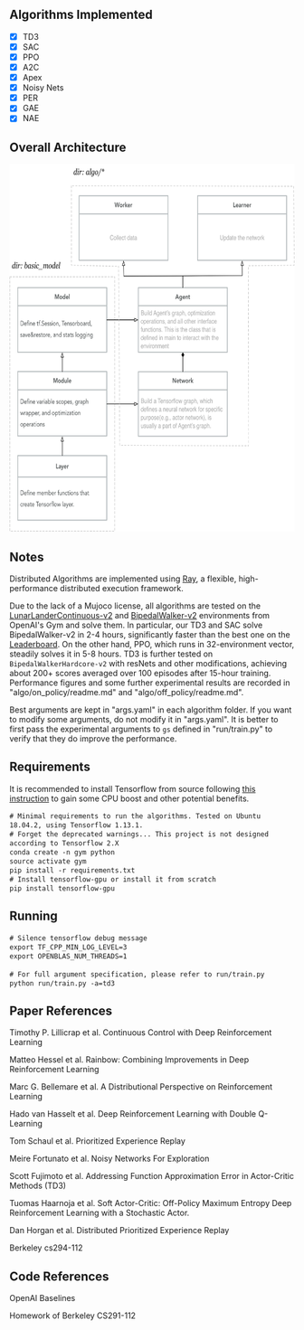 ## Algorithms Implemented

- [x] TD3
- [x] SAC
- [x] PPO
- [x] A2C
- [x] Apex
- [x] Noisy Nets
- [x] PER
- [x] GAE
- [x] NAE

## Overall Architecture

<p align="center">
<img src="/results/Architecture.png" alt="average score in tensorboard" height="650">
</p>

## Notes

Distributed Algorithms are implemented using [Ray](https://ray.readthedocs.io/en/latest/), a flexible, high-performance distributed execution framework.

Due to the lack of a Mujoco license, all algorithms are tested on the [LunarLanderContinuous-v2](https://gym.openai.com/envs/LunarLanderContinuous-v2) and [BipedalWalker-v2](https://gym.openai.com/envs/BipedalWalker-v2/) environments from OpenAI's Gym and solve them. In particular, our TD3 and SAC solve BipedalWalker-v2 in 2-4 hours, significantly faster than the best one on the [Leaderboard](https://github.com/openai/gym/wiki/Leaderboard#bipedalwalker-v2). On the other hand, PPO, which runs in 32-environment vector, steadily solves it in 5-8 hours. TD3 is further tested on `BipedalWalkerHardcore-v2` with resNets and other modifications, achieving about 200+ scores averaged over 100 episodes after 15-hour training.
Performance figures and some further experimental results are recorded in "algo/on_policy/readme.md" and "algo/off_policy/readme.md".

Best arguments are kept in "args.yaml" in each algorithm folder. If you want to modify some arguments, do not modify it in "args.yaml". It is better to first pass the experimental arguments to `gs` defined in "run/train.py" to verify that they do improve the performance.

## Requirements

It is recommended to install Tensorflow from source following [this instruction](https://www.tensorflow.org/install/source) to gain some CPU boost and other potential benefits.

```shell
# Minimal requirements to run the algorithms. Tested on Ubuntu 18.04.2, using Tensorflow 1.13.1.
# Forget the deprecated warnings... This project is not designed according to Tensorflow 2.X
conda create -n gym python
source activate gym
pip install -r requirements.txt
# Install tensorflow-gpu or install it from scratch
pip install tensorflow-gpu
```

## Running

```shell
# Silence tensorflow debug message
export TF_CPP_MIN_LOG_LEVEL=3
export OPENBLAS_NUM_THREADS=1

# For full argument specification, please refer to run/train.py
python run/train.py -a=td3
```

## Paper References

Timothy P. Lillicrap et al. Continuous Control with Deep Reinforcement Learning

Matteo Hessel et al. Rainbow: Combining Improvements in Deep Reinforcement Learning

Marc G. Bellemare et al. A Distributional Perspective on Reinforcement Learning

Hado van Hasselt et al. Deep Reinforcement Learning with Double Q-Learning

Tom Schaul et al. Prioritized Experience Replay

Meire Fortunato et al. Noisy Networks For Exploration

Scott Fujimoto et al. Addressing Function Approximation Error in Actor-Critic Methods (TD3)

Tuomas Haarnoja et al. Soft Actor-Critic: Off-Policy Maximum Entropy Deep Reinforcement Learning with a Stochastic Actor.

Dan Horgan et al. Distributed Prioritized Experience Replay 

Berkeley cs294-112

## Code References

OpenAI Baselines

Homework of Berkeley CS291-112